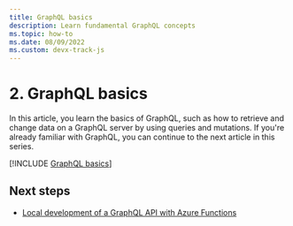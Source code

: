 ```yaml
---
title: GraphQL basics
description: Learn fundamental GraphQL concepts
ms.topic: how-to
ms.date: 08/09/2022
ms.custom: devx-track-js
---
```


# 2. GraphQL basics

In this article, you learn the basics of GraphQL, such as how to retrieve and change data on a GraphQL server by using queries and mutations. If you're already familiar with GraphQL, you can continue to the next article in this series.

[!INCLUDE [GraphQL basics](../../../../includes/graphql-basics.md)]

## Next steps

* [Local development of a GraphQL API with Azure Functions](local-development.md)
